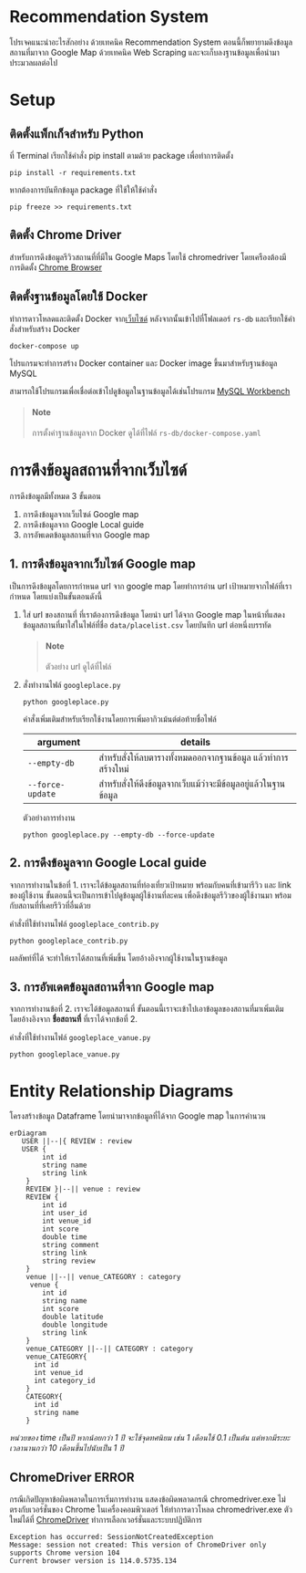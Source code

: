 # Recommendation System

โปรเจคแนะนำอะไรสักอย่าง ด้วยเทคนิค Recommendation System ตอนนี้ก็พยายามดึงข้อมูลสถานที่มาจาก Google Map ด้วยเทคนิค Web Scraping และจะเก็บลงฐานข้อมูลเพื่อนำมาประมวลผลต่อไป

# Setup

## ติดตั้งแพ็กเก็จสำหรับ Python

ที่ Terminal เรียกใช้คำสั่ง pip install ตามด้วย package เพื่อทำการติดตั้ง

```
pip install -r requirements.txt
```

หากต้องการบันทึกข้อมูล package ที่ใช้ให้ใช้คำสั่ง

```
pip freeze >> requirements.txt
```

## ติดตั้ง Chrome Driver

สำหรับการดึงข้อมูลรีวิวสถานที่ที่มีใน Google Maps โดยใช้ chromedriver โดยเครืองต้องมีการติดตั้ง [Chrome Browser](https://www.google.com/intl/th_th/chrome/)

## ติดตั้งฐานข้อมูลโดยใช้ Docker

ทำการดาวโหลดและติดตั้ง Docker จาก[เว็บไซด์](https://www.docker.com/) หลังจากนั้นเข้าไปที่โฟลเดอร์ `rs-db` และเรียกใช้คำสั่งสำหรับสร้าง Docker

```
docker-compose up
```

โปรแกรมจะทำการสร้าง Docker container และ Docker image ขึ้นมาสำหรับฐานข้อมูล MySQL

สามารถใช้โปรแกรมเพื่อเชื่อต่อเข้าไปดูข้อมูลในฐานข้อมูลได้เช่นโปรแกรม [MySQL Workbench](https://www.mysql.com/products/workbench/)

> #### Note
>
> การตั้งค่าฐานข้อมูลจาก Docker ดูได้ที่ไฟล์ `rs-db/docker-compose.yaml`

# การดึงข้อมูลสถานที่จากเว็บไซด์

การดึงข้อมูลมีทั้งหมด 3 ขั้นตอน

1. การดึงข้อมูลจากเว็บไซด์ Google map
2. การดึงข้อมูลจาก Google Local guide
3. การอัพเดตข้อมูลสถานที่จาก Google map

## 1. การดึงข้อมูลจากเว็บไซด์ Google map

เป็นการดึงข้อมูลโดยการกำหนด url จาก google map โดยทำการอ่าน url เป้าหมายจากไฟล์ที่เรากำหนด โดยแบ่งเป็นขั้นตอนดังนี้

1. ใส่ url ของสถานที่ ที่เราต้องการดึงข้อมูล โดยนำ url ได้จาก Google map ในหน้าที่แสดงข้อมูลสถานที่มาใส่ในไฟล์ที่ชื่อ `data/placelist.csv` โดยบันทึก url ต่อหนึ่งบรรทัด
   > #### Note
   >
   > ตัวอย่าง url ดูได้ที่ไฟล์
2. สั่งทำงานไฟล์ `googleplace.py`

   ```
   python googleplace.py
   ```

   คำสั่งเพิ่มเติมสำหรับเรียกใช้งานโดยการเพิ่มอากิวเม้นต์ต่อท้ายชื่อไฟล์

   | argument         | details                                                          |
   | ---------------- | ---------------------------------------------------------------- |
   | `--empty-db`     | สำหรับสั่งให้ลบตารางทั้งหมดออกจากฐานข้อมูล แล้วทำการสร้างใหม่    |
   | `--force-update` | สำหรับสั่งให้ดึงข้อมูลจากเว็บแม้ว่าจะมีข้อมูลอยู่แล้วในฐานข้อมูล |

   ตัวอย่างการทำงาน

   ```
   python googleplace.py --empty-db --force-update
   ```

## 2. การดึงข้อมูลจาก Google Local guide

จากการทำงานในข้อที่ 1. เราจะได้ข้อมูลสถานที่ท่องเที่ยวเป้าหมาย พร้อมกับคนที่เข้ามารีวิว และ link ของผู้ใช้งาน ขั้นตอนนี้จะเป็นการเข้าไปดูข้อมูลผู้ใช้งานที่ละคน เพื่อดึงข้อมูลรีวิวของผู้ใช้งานมา พร้อมกับสถานที่ที่เคยรีวิวที่อื่นด้วย

คำสั่งที่ใช้ทำงานไฟล์ `googleplace_contrib.py`

```batch
python googleplace_contrib.py
```

ผลลัพท์ที่ได้ จะทำให้เราได้สถานที่เพิ่มขึ้น โดยอ้างอิงจากผู้ใช้งานในฐานข้อมูล

## 3. การอัพเดตข้อมูลสถานที่จาก Google map

จากการทำงานข้อที่ 2. เราจะได้ข้อมูลสถานที่ ขั้นตอนนี้เราจะเข้าไปเอาข้อมูลของสถานที่มาเพิ่มเติม โดยอ้างอิงจาก **ชื่อสถานที่** ที่เราได้จากข้อที่ 2.

คำสั่งที่ใช้ทำงานไฟล์ `googleplace_vanue.py`

```batch
python googleplace_vanue.py
```

# Entity Relationship Diagrams

โครงสร้างข้อมูล Dataframe โดยนำมาจากข้อมูลที่ได้จาก Google map ในการคำนวน

```mermaid
erDiagram
   USER ||--|{ REVIEW : review
   USER {
        int id
        string name
        string link
    }
    REVIEW }|--|| venue : review
    REVIEW {
        int id
        int user_id
        int venue_id
        int score
        double time
        string comment
        string link
        string review
    }
    venue ||--|| venue_CATEGORY : category
     venue {
        int id
        string name
        int score
        double latitude
        double longitude
        string link
    }
    venue_CATEGORY ||--|| CATEGORY : category
    venue_CATEGORY{
      int id
      int venue_id
      int category_id
    }
    CATEGORY{
      int id
      string name
    }

```

_หน่วยของ time เป็นปี หากน้อยกว่า 1 ปี จะใช้จุดทศนิยม เช่น 1 เดือนใช้ 0.1 เป็นต้น แต่หากมีระยะเวลานานกว่า 10 เดือนขึ้นไปนับเป็น 1 ปี_

## ChromeDriver ERROR

กรณีเกิดปัญหาข้อผิดพลาดในการเริ่มการทำงาน แสดงข้อผิดพลาดกรณี chromedriver.exe ไม่ตรงกับเวอร์ชั่นของ Chrome ในเครื่องคอมพิวเตอร์ ให้ทำการดาวโหลด chromedriver.exe ตัวใหม่ได้ที่ [ChromeDriver](https://chromedriver.chromium.org/downloads) ทำการเลือกเวอร์ชั่นและระบบปฏิบัติการ

```
Exception has occurred: SessionNotCreatedException
Message: session not created: This version of ChromeDriver only supports Chrome version 104
Current browser version is 114.0.5735.134
```
